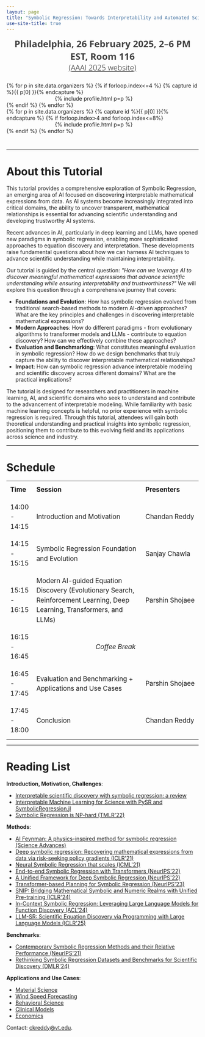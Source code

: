 ```yaml
---
layout: page
title: "Symbolic Regression: Towards Interpretability and Automated Scientific Discovery"
use-site-title: true
---
```


<div class="venue" style="font-size: 24px; display: block; font-family: 'Open Sans', 'Helvetica Neue', Helvetica, Arial, sans-serif; font-weight: 300; color: #404040; text-align: center;">
  <strong>Philadelphia, 26 February 2025, 2–6 PM EST, Room 116</strong>
</div>

<div class="venue" style="font-size: 20px; display: block; font-family: 'Open Sans', 'Helvetica Neue', Helvetica, Arial, sans-serif; font-weight: 300; color: #404040; text-align: center;">
  <a target="_blank" href="https://aaai.org/conference/aaai/aaai-25/tutorial-and-lab-list/#TH26">(AAAI 2025 website)</a>
</div>


<div class="sharethis-inline-share-buttons"></div>
<meta name="thumbnail" content="./img/aaai-logo.png" />

<div class="container" style="margin-bottom: 10px;"></div>


<div class="container" style="margin-top: 25px; margin-bottom: 40px;">
  <div class="row justify-content-center align-items-start">
    {% for p in site.data.organizers %}
    {% if forloop.index<=4 %}
    {% capture id %}{{ p[0] }}{% endcapture %}
    <div class="col-md-3 col-sm-6 text-center mb-5">
      <div style="max-width: 250px; margin: 0 auto;">
        {% include profile.html p=p %}
      </div>
    </div>
    {% endif %}
    {% endfor %}
  </div>
  <div class="row justify-content-center align-items-start">
    {% for p in site.data.organizers %}
    {% capture id %}{{ p[0] }}{% endcapture %}
    {% if forloop.index>4 and forloop.index<=8%}
    <div class="col-md-3 col-sm-6 text-center mb-5">
      <div style="max-width: 250px; margin: 0 auto;">
        {% include profile.html p=p %}
      </div>
    </div>
    {% endif %}
    {% endfor %}
  </div>
</div>
<hr>



<!-- # Program Committee
<div class="container">
  <ul class="list-group list-group-flush">
    {% for p in site.data.pc.people %}
      <li class="list-group-item col-xs-6 col-sm-4 col-md-3">{{ p }}</li>
    {% endfor %}
  </ul>
</div>
<hr> -->


# About this Tutorial

This tutorial provides a comprehensive exploration of Symbolic Regression, an emerging area of AI focused on discovering interpretable mathematical expressions from data. As AI systems become increasingly integrated into critical domains, the ability to uncover transparent, mathematical relationships is essential for advancing scientific understanding and developing trustworthy AI systems. 

Recent advances in AI, particularly in deep learning and LLMs, have opened new paradigms in symbolic regression, enabling more sophisticated approaches to equation discovery and interpretation. These developments raise fundamental questions about how we can harness AI techniques to advance scientific understanding while maintaining interpretability.

Our tutorial is guided by the central question:
*"How can we leverage AI to discover meaningful mathematical expressions that advance scientific understanding while ensuring interpretability and trustworthiness?"*
We will explore this question through a comprehensive journey that covers:

- **Foundations and Evolution**: How has symbolic regression evolved from traditional search-based methods to modern AI-driven approaches? What are the key principles and challenges in discovering interpretable mathematical expressions?
- **Modern Approaches**: How do different paradigms - from evolutionary algorithms to transformer models and LLMs - contribute to equation discovery? How can we effectively combine these approaches?
- **Evaluation and Benchmarking**: What constitutes meaningful evaluation in symbolic regression? How do we design benchmarks that truly capture the ability to discover interpretable mathematical relationships?
- **Impact**: How can symbolic regression advance interpretable modeling and scientific discovery across different domains? What are the practical implications?

The tutorial is designed for researchers and practitioners in machine learning, AI, and scientific domains who seek to understand and contribute to the advancement of interpretable modeling. While familiarity with basic machine learning concepts is helpful, no prior experience with symbolic regression is required.
Through this tutorial, attendees will gain both theoretical understanding and practical insights into symbolic regression, positioning them to contribute to this evolving field and its applications across science and industry.

<hr>


# Schedule

<div class="container" style="margin-top: 15px; text-align: center;">
  <table style="width: 100%; max-width: 1050px; margin: auto; border-collapse: collapse; font-size: 17px; line-height: 1.5;">
    <tr style="font-weight: bold;">
      <th style="padding: 10px; text-align: left; width: 12%;">Time</th>
      <th style="padding: 10px; text-align: left; width: 58%;">Session</th>
      <th style="padding: 10px; text-align: left; width: 30%;">Presenters</th>
    </tr>
    <tr>
      <td style="padding: 10px;">14:00 - 14:15</td>
      <td style="padding: 10px;">Introduction and Motivation</td>
      <td style="padding: 10px;">Chandan Reddy</td>
    </tr>
    <tr>
      <td style="padding: 10px;">14:15 - 15:15</td>
      <td style="padding: 10px;">Symbolic Regression Foundation and Evolution </td>
      <td style="padding: 10px;">Sanjay Chawla</td>
    </tr>
    <tr>
      <td style="padding: 10px;">15:15 - 16:15</td>
      <td style="padding: 10px;">Modern AI-guided Equation Discovery (Evolutionary Search, Reinforcement Learning, Deep Learning, Transformers, and LLMs) </td>
      <td style="padding: 10px;">Parshin Shojaee</td>
    </tr>
    <tr>
      <td style="padding: 10px;">16:15 - 16:45</td>
      <td colspan="2" style="padding: 10px; font-style: italic; text-align: center;">Coffee Break</td>
    </tr>
    <tr>
      <td style="padding: 10px;">16:45 - 17:45</td>
      <td style="padding: 10px;">Evaluation and Benchmarking + Applications and Use Cases</td>
      <td style="padding: 10px;">Parshin Shojaee</td>
    </tr>
    <tr>
      <td style="padding: 10px;">17:45 - 18:00</td>
      <td style="padding: 10px;">Conclusion</td>
      <td style="padding: 10px;">Chandan Reddy</td>
    </tr>
  </table>
</div>

<hr>


# Reading List

**Introduction, Motivation, Challenges**:
- [Interpretable scientific discovery with symbolic regression: a review](https://link.springer.com/article/10.1007/s10462-023-10622-0)
- [Interpretable Machine Learning for Science with PySR and SymbolicRegression.jl](https://arxiv.org/abs/2305.01582)
- [Symbolic Regression is NP-hard (TMLR'22)](https://openreview.net/forum?id=LTiaPxqe2e)
  
**Methods**:
- [AI Feynman: A physics-inspired method for symbolic regression (Science Advances)](https://www.science.org/doi/10.1126/sciadv.aay2631) 
- [Deep symbolic regression: Recovering mathematical expressions from data via risk-seeking policy gradients (ICLR'21)](https://openreview.net/forum?id=m5Qsh0kBQG)
- [Neural Symbolic Regression that scales (ICML'21)](https://proceedings.mlr.press/v139/biggio21a.html)
- [End-to-end Symbolic Regression with Transformers (NeurIPS'22)](https://proceedings.neurips.cc/paper_files/paper/2022/hash/42eb37cdbefd7abae0835f4b67548c39-Abstract-Conference.html)
- [A Unified Framework for Deep Symbolic Regression (NeurIPS'22)](https://proceedings.neurips.cc/paper_files/paper/2022/hash/dbca58f35bddc6e4003b2dd80e42f838-Abstract-Conference.html)
- [Transformer-based Planning for Symbolic Regression (NeurIPS'23)](https://proceedings.neurips.cc/paper_files/paper/2023/hash/8ffb4e3118280a66b192b6f06e0e2596-Abstract-Conference.html)
- [SNIP: Bridging Mathematical Symbolic and Numeric Realms with Unified Pre-training (ICLR'24)](https://openreview.net/forum?id=KZSEgJGPxu)
- [In-Context Symbolic Regression: Leveraging Large Language Models for Function Discovery (ACL'24)](https://aclanthology.org/2024.acl-srw.49/)
- [LLM-SR: Scientific Equation Discovery via Programming with Large Language Models (ICLR'25)](https://openreview.net/forum?id=m2nmp8P5in)

**Benchmarks**:
- [Contemporary Symbolic Regression Methods and their Relative Performance (NeurIPS'21)](https://datasets-benchmarks-proceedings.neurips.cc/paper/2021/hash/c0c7c76d30bd3dcaefc96f40275bdc0a-Abstract-round1.html)
- [Rethinking Symbolic Regression Datasets and Benchmarks for Scientific Discovery (DMLR'24)](https://openreview.net/forum?id=i2e2wqt0nAI)

**Applications and Use Cases**:
- [Material Science](https://www.cambridge.org/core/journals/mrs-communications/article/symbolic-regression-in-materials-science/A5836F4AF5E9395A9B27541C5042A7F3)
- [Wind Speed Forecasting](https://arxiv.org/pdf/2102.10570?utm_source=chatgpt.com)
- [Behavioral Science](https://www.frontiersin.org/journals/artificial-intelligence/articles/10.3389/frai.2023.1039438/full?utm_source=chatgpt.com)
- [Clinical Models](https://www.nature.com/articles/s41746-023-00833-8)
- [Economics](https://www.tandfonline.com/doi/abs/10.1080/13504851.2016.1218419)



Contact: <ckreddy@vt.edu>.
